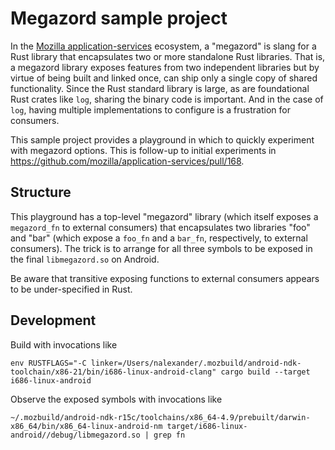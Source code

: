 # Megazord sample project

In the
[Mozilla application-services](https://github.com/mozilla/application-services)
ecosystem, a "megazord" is slang for a Rust library that encapsulates
two or more standalone Rust libraries.  That is, a megazord library
exposes features from two independent libraries but by virtue of being
built and linked once, can ship only a single copy of shared
functionality.  Since the Rust standard library is large, as are
foundational Rust crates like `log`, sharing the binary code is
important.  And in the case of `log`, having multiple implementations
to configure is a frustration for consumers.

This sample project provides a playground in which to quickly
experiment with megazord options.  This is follow-up to initial
experiments in https://github.com/mozilla/application-services/pull/168.

## Structure

This playground has a top-level "megazord" library (which itself
exposes a `megazord_fn` to external consumers) that encapsulates two
libraries "foo" and "bar" (which expose a `foo_fn` and a `bar_fn`,
respectively, to external consumers).  The trick is to arrange for all
three symbols to be exposed in the final `libmegazord.so` on Android.

Be aware that transitive exposing functions to external consumers
appears to be under-specified in Rust.

## Development

Build with invocations like

```shell
env RUSTFLAGS="-C linker=/Users/nalexander/.mozbuild/android-ndk-toolchain/x86-21/bin/i686-linux-android-clang" cargo build --target i686-linux-android
```

Observe the exposed symbols with invocations like

```shell
~/.mozbuild/android-ndk-r15c/toolchains/x86_64-4.9/prebuilt/darwin-x86_64/bin/x86_64-linux-android-nm target/i686-linux-android//debug/libmegazord.so | grep fn
```
